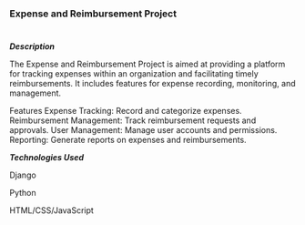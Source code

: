 ### Expense and Reimbursement Project ###
#

***Description***

The Expense and Reimbursement Project is aimed at providing a platform for tracking expenses within an organization and facilitating timely reimbursements. It includes features for expense recording, monitoring, and management.

Features
Expense Tracking: Record and categorize expenses.
Reimbursement Management: Track reimbursement requests and approvals.
User Management: Manage user accounts and permissions.
Reporting: Generate reports on expenses and reimbursements.

***Technologies Used***

Django

Python

HTML/CSS/JavaScript
